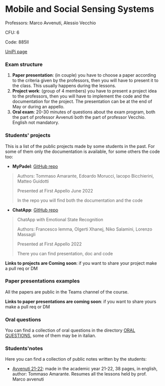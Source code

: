 # Mobile and Social Sensing Systems

Professors: Marco Avvenuti, Alessio Vecchio

CFU: 6

Code: 885II

[UniPi page](https://esami.unipi.it/esami2/programma.php?pg=ects&c=47211)

### Exam structure

1. **Paper presentation**: (in couple) you have to choose a paper according to the criteria given by the professors, then you will have to present it to the class. This usually happens during the lessons.
2. **Project work**: (group of 4 members) you have to present a project idea to the professors, then you will have to implement the code and the documentation for the project. The presentation can be at the end of May or during an appello.
3. **Oral exam**: 20-30 minutes of questions about the exam program, both the part of professor Avvenuti both the part of professor Vecchio. English not mandatory.

### Students' projects

This is a list of the public projects made by some students in the past. For some of them only the documentation is available, for some others the code too:
- **MyPadel**: [GitHub repo](https://github.com/TommyTheHuman/MSS-MyPadel)
>Authors: Tommaso Amarante, Edoardo Morucci, Iacopo Bicchierini, Matteo Guidotti
>
>Presented at First Appello June 2022
>
>In the repo you will find both the documentation and the code
- **ChatApp**: [GitHub repo](https://github.com/gerti98/MobileProject)
>ChatApp with Emotional State Recognition
>
>Authors: Francesco Iemma, Olgerti Xhanej, Niko Salamini, Lorenzo Massagli
>
>Presented at First Appello 2022
>
>There you can find presentation, doc and code


**Links to projects are Coming soon**: if you want to share your project make a pull req or DM

### Paper presentations examples

All the papers are public in the Teams channel of the course.

**Links to paper presentations are coming soon**: if you want to share yours make a pull req or DM

### Oral questions

You can find a collection of oral questions in the directory [ORAL QUESTIONS](oral-questions.md), some of them may be in italian.


### Students'notes

Here you can find a collection of public notes written by the students:

- [Avvenuti 21-22](Avvenuti%2021-22%20Lecture%20Notes_TommasoAmarante.pdf): made in the academic year 21-22, 38 pages, in english, author: Tommaso Amarante. Resumes all the lessons held by prof. Marco avvenuti